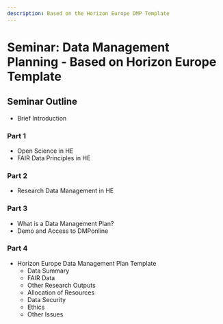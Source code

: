 ```yaml
---
description: Based on the Horizon Europe DMP Template
---
```


# Seminar: Data Management Planning - Based on Horizon Europe Template

## Seminar Outline

* Brief Introduction

### Part 1

* Open Science in HE
* FAIR Data Principles in HE

### Part 2

* Research Data Management in HE

### Part 3

* What is a Data Management Plan?
* Demo and Access to DMPonline

### Part 4

* Horizon Europe Data Management Plan Template
  * Data Summary
  * FAIR Data
  * Other Research Outputs
  * Allocation of Resources
  * Data Security
  * Ethics
  * Other Issues
